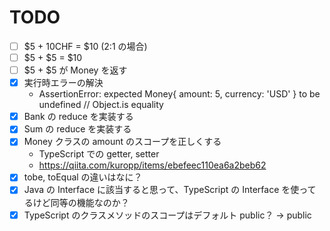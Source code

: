 # TODO

- [ ] $5 + 10CHF = $10 (2:1 の場合)
- [ ] $5 + $5 = $10
- [ ] $5 + $5 が Money を返す
- [x] 実行時エラーの解決
  - AssertionError: expected Money{ amount: 5, currency: 'USD' } to be undefined // Object.is equality
- [x] Bank の reduce を実装する
- [x] Sum の reduce を実装する
- [x] Money クラスの amount のスコープを正しくする
  - TypeScript での getter, setter
  - https://qiita.com/kuropp/items/ebefeec110ea6a2beb62
- [x] tobe, toEqual の違いはなに？
- [x] Java の Interface に該当すると思って、TypeScript の Interface を使ってるけど同等の機能なのか？
- [x] TypeScript のクラスメソッドのスコープはデフォルト public？ → public
